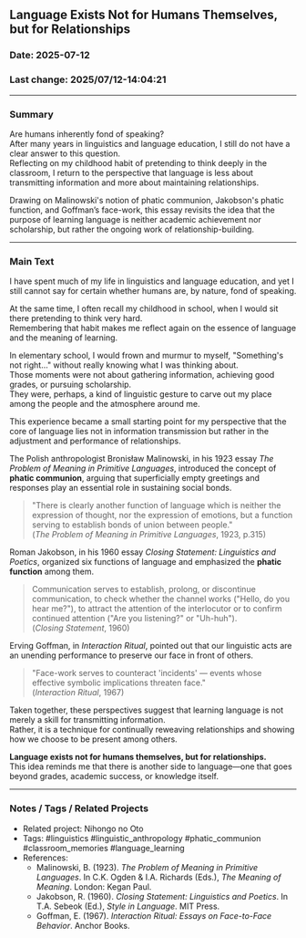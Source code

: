 ## Language Exists Not for Humans Themselves, but for Relationships

### Date: 2025-07-12

### Last change: 2025/07/12-14:04:21

---

### Summary

Are humans inherently fond of speaking?  
After many years in linguistics and language education, I still do not have a clear answer to this question.  
Reflecting on my childhood habit of pretending to think deeply in the classroom, I return to the perspective that language is less about transmitting
information and more about maintaining relationships.

Drawing on Malinowski's notion of phatic communion, Jakobson's phatic function, and Goffman’s face-work, this essay revisits the idea that the purpose of
learning language is neither academic achievement nor scholarship, but rather the ongoing work of relationship-building.

---

### Main Text

I have spent much of my life in linguistics and language education, and yet I still cannot say for certain whether humans are, by nature, fond of speaking.

At the same time, I often recall my childhood in school, when I would sit there pretending to think very hard.  
Remembering that habit makes me reflect again on the essence of language and the meaning of learning.

In elementary school, I would frown and murmur to myself, "Something's not right..." without really knowing what I was thinking about.  
Those moments were not about gathering information, achieving good grades, or pursuing scholarship.  
They were, perhaps, a kind of linguistic gesture to carve out my place among the people and the atmosphere around me.

This experience became a small starting point for my perspective that the core of language lies not in information transmission but rather in the adjustment and
performance of relationships.

The Polish anthropologist Bronisław Malinowski, in his 1923 essay _The Problem of Meaning in Primitive Languages_, introduced the concept of **phatic
communion**, arguing that superficially empty greetings and responses play an essential role in sustaining social bonds.

> "There is clearly another function of language which is neither the expression of thought, nor the expression of emotions, but a function serving to establish
> bonds of union between people."  
> (_The Problem of Meaning in Primitive Languages_, 1923, p.315)

Roman Jakobson, in his 1960 essay _Closing Statement: Linguistics and Poetics_, organized six functions of language and emphasized the **phatic function** among
them.

> Communication serves to establish, prolong, or discontinue communication, to check whether the channel works ("Hello, do you hear me?"), to attract the
> attention of the interlocutor or to confirm continued attention ("Are you listening?" or "Uh-huh").  
> (_Closing Statement_, 1960)

Erving Goffman, in _Interaction Ritual_, pointed out that our linguistic acts are an unending performance to preserve our face in front of others.

> "Face-work serves to counteract 'incidents' — events whose effective symbolic implications threaten face."  
> (_Interaction Ritual_, 1967)

Taken together, these perspectives suggest that learning language is not merely a skill for transmitting information.  
Rather, it is a technique for continually reweaving relationships and showing how we choose to be present among others.

**Language exists not for humans themselves, but for relationships.**  
This idea reminds me that there is another side to language—one that goes beyond grades, academic success, or knowledge itself.

---

### Notes / Tags / Related Projects

- Related project: Nihongo no Oto
- Tags: #linguistics #linguistic_anthropology #phatic_communion #classroom_memories #language_learning
- References:
  - Malinowski, B. (1923). _The Problem of Meaning in Primitive Languages_. In C.K. Ogden & I.A. Richards (Eds.), _The Meaning of Meaning_. London: Kegan Paul.
  - Jakobson, R. (1960). _Closing Statement: Linguistics and Poetics_. In T.A. Sebeok (Ed.), _Style in Language_. MIT Press.
  - Goffman, E. (1967). _Interaction Ritual: Essays on Face-to-Face Behavior_. Anchor Books.
